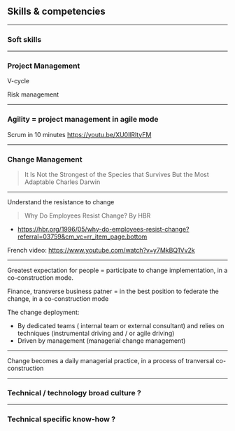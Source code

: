 ## Skills & competencies

----

### Soft skills

----

### Project Management

V-cycle

Risk management

----

### Agility = project management in agile mode


Scrum in 10 minutes
https://youtu.be/XU0llRltyFM

----

### Change Management

> It Is Not the Strongest of the Species that Survives But the Most Adaptable
Charles Darwin

----

Understand the resistance to change

> Why Do Employees Resist Change? By HBR  
- https://hbr.org/1996/05/why-do-employees-resist-change?referral=03759&cm_vc=rr_item_page.bottom

French video: https://www.youtube.com/watch?v=y7MkBQ1Vv2k

----

Greatest expectation for people = participate to change implementation, in a co-construction mode.  

Finance, transverse business patner = in the best position to federate the change, in a co-construction mode

The change deployment: 
- By dedicated teams ( internal team or external consultant) and relies on techniques (instrumental driving and / or agile driving)
- Driven by management (managerial change management)

----

Change becomes a daily managerial practice, in a process of tranversal co-construction

----


### Technical / technology  broad culture ?

----

### Technical specific know-how ?



